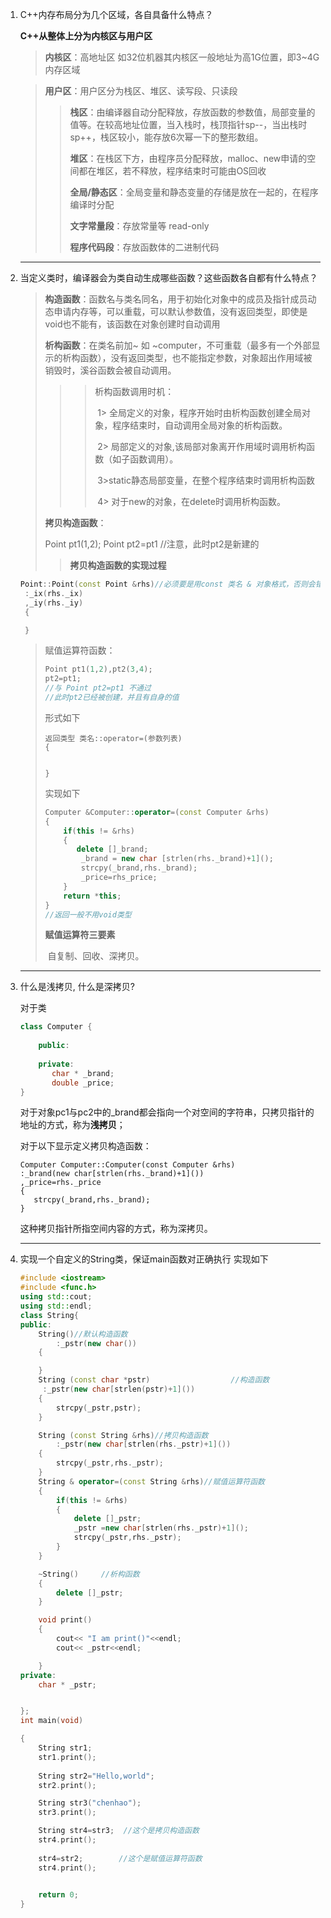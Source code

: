 1. C++内存布局分为几个区域，各自具备什么特点？

   **C++从整体上分为内核区与用户区**

   > **内核区**：高地址区 如32位机器其内核区一般地址为高1G位置，即3~4G内存区域

   > **用户区**：用户区分为栈区、堆区、读写段、只读段
   >
   > > **栈区**：由编译器自动分配释放，存放函数的参数值，局部变量的值等。在较高地址位置，当入栈时，栈顶指针sp--，当出栈时sp++，栈区较小，能存放6次幂一下的整形数组。
   > >
   > > **堆区**：在栈区下方，由程序员分配释放，malloc、new申请的空间都在堆区，若不释放，程序结束时可能由OS回收
   > >
   > > **全局/静态区**：全局变量和静态变量的存储是放在一起的，在程序编译时分配
   > >
   > > **文字常量段**：存放常量等     read-only
   > >
   > > **程序代码段**：存放函数体的二进制代码

   ***

   

2. 当定义类时，编译器会为类自动生成哪些函数？这些函数各自都有什么特点？

   > **构造函数**：函数名与类名同名，用于初始化对象中的成员及指针成员动态申请内存等，可以重载，可以默认参数值，没有返回类型，即使是void也不能有，该函数在对象创建时自动调用
   >
   > **析构函数**：在类名前加~ 如 ~computer，不可重载（最多有一个外部显示的析构函数），没有返回类型，也不能指定参数，对象超出作用域被销毁时，溪谷函数会被自动调用。
   >
   > > > 析构函数调用时机：
   > > >
   > > > ​	1> 全局定义的对象，程序开始时由析构函数创建全局对象，程序结束时，自动调用全局对象的析构函数。
   > > >
   > > > ​	2> 局部定义的对象,该局部对象离开作用域时调用析构函数（如子函数调用）。
   > > >
   > > > ​	3>static静态局部变量，在整个程序结束时调用析构函数
   > > >
   > > > ​	4> 对于new的对象，在delete时调用析构函数。
   >
   >  **拷贝构造函数**：
   >
   > Point pt1(1,2);
   > Point pt2=pt1    //注意，此时pt2是新建的
   >
   > > **拷贝构造函数的实现过程**
   >

   ```c++
   Point::Point(const Point &rhs)//必须要是用const 类名 & 对象格式，否则会错误
    :_ix(rhs._ix)
    ,_iy(rhs._iy)
    {     
   
    }
   
   ```

   

   > 赋值运算符函数：
   >
   > ```c++
   > Point pt1(1,2),pt2(3,4);
   > pt2=pt1;   
   > //与 Point pt2=pt1 不通过
   > //此时pt2已经被创建，并且有自身的值
   > ```
   >
   > 形式如下
   >
   > ```
   > 返回类型 类名::operator=(参数列表)
   > {
   > 
   > 
   > }
   > ```
   >
   > 实现如下
   >
   > ```c++
   > Computer &Computer::operator=(const Computer &rhs)
   > {
   >     if(this != &rhs)
   >     {
   > 		delete []_brand;
   >         _brand = new char [strlen(rhs._brand)+1]();
   >         strcpy(_brand,rhs._brand);
   >         _price=rhs_price;
   >     }
   >     return *this;
   > }
   > //返回一般不用void类型
   > 
   > ```
   >
   > **赋值运算符三要素**
   >
   > ​	自复制、回收、深拷贝。

   ---

   

3. 什么是浅拷贝, 什么是深拷贝?

     对于类

     ```c++
     class Computer {
         
         public:
         
         private:
         	char * _brand;
         	double _price;
     }
     ```

     对于对象pc1与pc2中的_brand都会指向一个对空间的字符串，只拷贝指针的地址的方式，称为**浅拷贝**；

     对于以下显示定义拷贝构造函数：

     ```
     Computer Computer::Computer(const Computer &rhs)
     :_brand(new char[strlen(rhs._brand)+1]())
     ,_price=rhs._price
     {
     	strcpy(_brand,rhs._brand);
     }
     ```

     这种拷贝指针所指空间内容的方式，称为深拷贝。

     ----

     

4. 实现一个自定义的String类，保证main函数对正确执行
     实现如下

     ```c++
     #include <iostream>
     #include <func.h>
     using std::cout;
     using std::endl;
     class String{
     public:
         String()//默认构造函数
             :_pstr(new char())
         {
     
         }
         String (const char *pstr)                  //构造函数
          :_pstr(new char[strlen(pstr)+1]())
         {
             strcpy(_pstr,pstr);
         }
     
         String (const String &rhs)//拷贝构造函数
             :_pstr(new char[strlen(rhs._pstr)+1]())
         {
             strcpy(_pstr,rhs._pstr);
         }
         String & operator=(const String &rhs)//赋值运算符函数 
         {
             if(this != &rhs)
             {
                 delete []_pstr;
                 _pstr =new char[strlen(rhs._pstr)+1]();
                 strcpy(_pstr,rhs._pstr);
             }
         }
     
         ~String()     //析构函数
         {
             delete []_pstr;
         }
     
         void print()
         {
             cout<< "I am print()"<<endl;
             cout<< _pstr<<endl;
     
         }
     private:
         char * _pstr;
     
     
     };
     int main(void)
     
     {
         String str1;
         str1.print();
         
         String str2="Hello,world";
         str2.print();
     
         String str3("chenhao");
         str3.print();
     
         String str4=str3;  //这个是拷贝构造函数     
         str4.print();
         
         str4=str2;        //这个是赋值运算符函数
         str4.print();
     
         
         return 0;
     }
     
     ```

     
